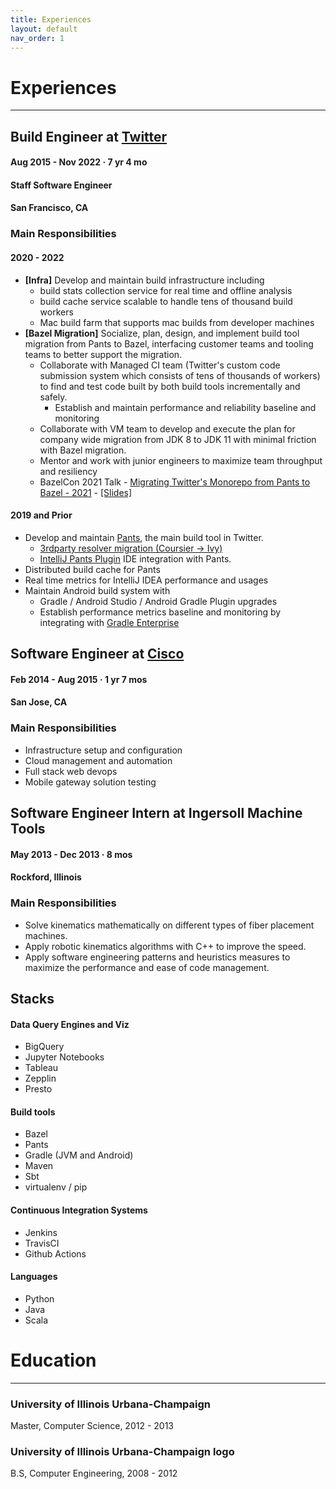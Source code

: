 ```yaml
---
title: Experiences
layout: default
nav_order: 1
---
```


# Experiences
-------------

## Build Engineer at [Twitter](https://twitter.com)

#### Aug 2015 - Nov 2022 · 7 yr 4 mo
#### Staff Software Engineer
#### San Francisco, CA

### Main Responsibilities

#### 2020 - 2022

* **[Infra]** Develop and maintain build infrastructure including
  * build stats collection service for real time and offline analysis
  * build cache service scalable to handle tens of thousand build workers
  * Mac build farm that supports mac builds from developer machines
* **[Bazel Migration]** Socialize, plan, design, and implement build tool migration from Pants to Bazel, interfacing customer teams and tooling teams to better support the migration.
  * Collaborate with Managed CI team (Twitter's custom code submission system which consists of tens of thousands of workers) to find and test code built by both build tools incrementally and safely.
    * Establish and maintain performance and reliability baseline and monitoring
  * Collaborate with VM team to develop and execute the plan for company wide migration from JDK 8 to JDK 11 with minimal friction with Bazel migration.
  * Mentor and work with junior engineers to maximize team throughput and resiliency
  * BazelCon 2021 Talk - [Migrating Twitter's Monorepo from Pants to Bazel - 2021](https://opensourcelive.withgoogle.com/events/bazelcon2021?talk=migrating-twitter) - [[Slides]](https://drive.google.com/file/d/1N3-aza4Ql-JECbdUeei_ZglQcohoa5Bl/view)

#### 2019 and Prior

* Develop and maintain [Pants](https://github.com/pantsbuild/pants), the main build tool in Twitter.
  * [3rdparty resolver migration (Coursier -> Ivy)](https://v1.pantsbuild.org/coursier_migration.html)
  * [IntelliJ Pants Plugin](https://github.com/pantsbuild/intellij-pants-plugin) IDE integration with Pants.
* Distributed build cache for Pants
* Real time metrics for IntelliJ IDEA performance and usages
* Maintain Android build system with
  * Gradle / Android Studio / Android Gradle Plugin upgrades
  * Establish performance metrics baseline and monitoring by integrating with [Gradle Enterprise](https://gradle.com/gradle-enterprise-solutions/build-scan-root-cause-analysis-data/)

## Software Engineer at [Cisco](https://cisco.com)

#### Feb 2014 - Aug 2015 · 1 yr 7 mos
#### San Jose, CA

### Main Responsibilities
* Infrastructure setup and configuration
* Cloud management and automation
* Full stack web devops
* Mobile gateway solution testing

## Software Engineer Intern at Ingersoll Machine Tools

#### May 2013 - Dec 2013 · 8 mos
#### Rockford, Illinois

### Main Responsibilities
* Solve kinematics mathematically on different types of fiber placement machines.
* Apply robotic kinematics algorithms with C++ to improve the speed.
* Apply software engineering patterns and heuristics measures to maximize the performance and ease of code management.


Stacks
------
#### Data Query Engines and Viz
* BigQuery
* Jupyter Notebooks
* Tableau
* Zepplin
* Presto

#### Build tools
* Bazel
* Pants
* Gradle (JVM and Android)
* Maven
* Sbt
* virtualenv / pip

#### Continuous Integration Systems
* Jenkins
* TravisCI
* Github Actions

#### Languages
* Python
* Java
* Scala


# Education
-----------

### University of Illinois Urbana-Champaign
Master, Computer Science, 2012 - 2013

### University of Illinois Urbana-Champaign logo
B.S, Computer Engineering, 2008 - 2012